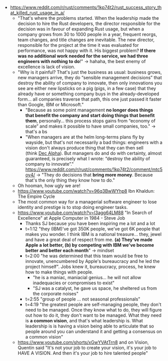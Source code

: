 - https://www.reddit.com/r/rust/comments/1kp74t2/rust_success_story_that_killed_rust_usage_in_a/
	- "That's where the problems started. When the leadership made the decision to hire the Rust developers, the director responsible for the decision was in favour of expanding Rust usage, but when a company grows from 30 to 1000 people in a year, frequent reorgs, team changes, and title changes are inevitable. The new director, responsible for the project at the time it was evaluated for performance, was not happy with it. His biggest problem? **If there was no additional work needed for the service, we had three engineers with nothing to do**!" -> hahaha, the best enemy of excellence is lack of vision.
	- "Why is it painful? That's just the business as usual: business grows, new managers arrive, they do “sensible management decisions” that destroy the ability of company to innovate, then only innovations you see are either new lipsticks on a pig (pigs, in a few case) that they already have or something company buys in the already-developed form… all companies traverse that path, this one just passed it faster than Google, IBM or Microsoft."
		- "Because as some point management **no longer does things that benefit the company and start doing things that benefit them**, personally… this process stops gains from “economy of scale” and makes it possible to have small companies, too." -> that's a bs
		- "When managers are at the helm long-terms plans fly by wayside, but that's not necessarily a bad things: engineers with a vision don't always produce thing that they can then sell (think [Dec Alpha](https://en.wikipedia.org/wiki/DEC_Alpha)). But managers do and do with certainty, almost guaranteed, is precisely what I wrote: “destroy the ability of company to innovate”." https://www.reddit.com/r/rust/comments/1kp74t2/comment/mtc5oy4/ -> "They do decisions that **bring more money**. Because that's the only thing they know how to do."
	- Oh hooman, how ugly we are!
	- https://www.youtube.com/watch?v=96q3BwWYhp8 Ibn Khaldun: The Empire Cycle
	- The most common way for a managerial software engineer to lose identity and prestige is to stop doing engineer tasks.
	- https://www.youtube.com/watch?v=l3agg64LM88 "In Search of Excellence" at Apple Computer in 1984 - Steve Job
		- Thanks SJ because you have been inspiring me a lot and a lot
		- t=1:12 "they (IBM)'ve got 350K people, we've got 6K people that makes you wonder. I think IBM is a national treasure... they, jewel and have a great deal of respect from me. **(a) They've made Apple a lot better, (b) by competing with IBM we've become better and better each month**" -> mindset
		- t=2:00 "he was determined that this team would be free to innovate, unencumbered by Apple's bureaucracy and he led the project himself". Jobs knew it, bureaucracy, process, he knew how to make things with people.
			- "he is a maniac, maniacial genius... he will not allow inadequacies or compromises to exist"
			- "SJ was a catalyst, he gave us space, he sheltered us from the corporate noises"
		- t=2:55 "group of people ... not seasonal professionals"
		- t=4:19 "the greatest people are self-managing people, they don't need to be managed. Once they know what to do, they will figure out how to do it, they don't want to be managed. What they need is **a common vision**, and that's what leadership is. What leadership is is having a vision being able to articulate that so people around you can understand it and getting a consensus on a common vision"
	- https://www.youtube.com/shorts/xGwYVAtTrn8 and on Vision, Quentin said "It's not your job to create your vision, it's your job to HAVE A VISION. And then it's your job to hire talented people"